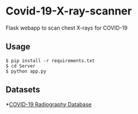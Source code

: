 # Covid-19-X-ray-scanner
Flask webapp to scan chest X-rays for COVID-19

## Usage

```
$ pip install -r requirements.txt
$ cd Server
$ python app.py
```
## Datasets
  *[COVID-19 Radiography Database](https://www.kaggle.com/tawsifurrahman/covid19-radiography-database)

